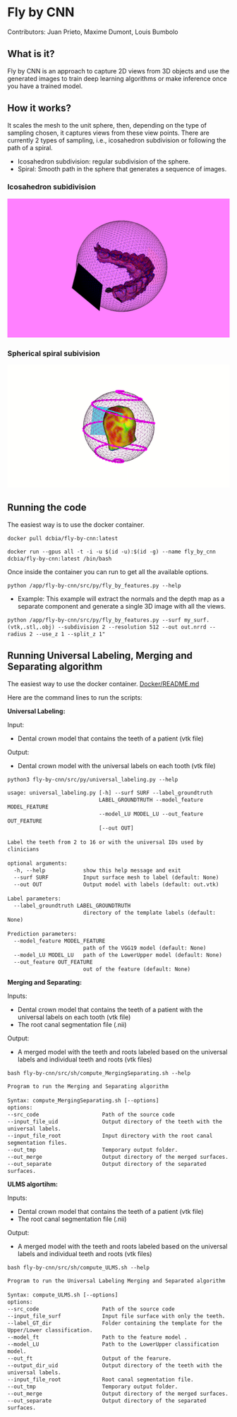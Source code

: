 # Fly by CNN

Contributors: Juan Prieto, Maxime Dumont, Louis Bumbolo

## What is it?
Fly by CNN is an approach to capture 2D views from 3D objects and use the generated images to train deep learning algorithms or make inference once you have a trained model. 

## How it works?
It scales the mesh to the unit sphere, then, depending on the type of sampling chosen, it captures views from these view points. There are currently 2 types of sampling, i.e., icosahedron subdivision or following the path of a spiral. 
* Icosahedron subdivision: regular subdivision of the sphere.
* Spiral: Smooth path in the sphere that generates a sequence of images. 

### Icosahedron subidivision
<!-- ![Sphere_and_plane](https://github.com/MaximeDum/fly-by-cnn/tree/master/docs/Sphere_and_plane.png?raw=true) -->

![Sphere_and_plane](./docs/Sphere_and_plane.png?raw=true)

### Spherical spiral subivision
<!-- ![Spherical_spiral](https://github.com/lbumbolo/fly-by-cnn/tree/master/docs/Spherical_spiral.gif?raw=true) -->

![Spherical_spiral](./docs/Spherical_spiral.gif?raw=true)

## Running the code

The easiest way is to use the docker container.

```
docker pull dcbia/fly-by-cnn:latest
```

```
docker run --gpus all -t -i -u $(id -u):$(id -g) --name fly_by_cnn dcbia/fly-by-cnn:latest /bin/bash
```
Once inside the container you can run to get all the available options. 
```
python /app/fly-by-cnn/src/py/fly_by_features.py --help
```

* Example:
This example will extract the normals and the depth map as a separate component and generate a single 3D image with all the views. 
```
python /app/fly-by-cnn/src/py/fly_by_features.py --surf my_surf.(vtk,.stl,.obj) --subdivision 2 --resolution 512 --out out.nrrd --radius 2 --use_z 1 --split_z 1"
```

## Running Universal Labeling, Merging and Separating algorithm

The easiest way to use the docker container.
[Docker/README.md](https://github.com/RomainUSA/fly-by-cnn/tree/master/Docker)

Here are the command lines to run the scripts:

**Universal Labeling:**

Input: 
- Dental crown model that contains the teeth of a patient (vtk file)

Output: 
- Dental crown model with the universal labels on each tooth (vtk file)

```
python3 fly-by-cnn/src/py/universal_labeling.py --help
```

```
usage: universal_labeling.py [-h] --surf SURF --label_groundtruth
                             LABEL_GROUNDTRUTH --model_feature MODEL_FEATURE
                             --model_LU MODEL_LU --out_feature OUT_FEATURE
                             [--out OUT]

Label the teeth from 2 to 16 or with the universal IDs used by clinicians

optional arguments:
  -h, --help            show this help message and exit
  --surf SURF           Input surface mesh to label (default: None)
  --out OUT             Output model with labels (default: out.vtk)

Label parameters:
  --label_groundtruth LABEL_GROUNDTRUTH
                        directory of the template labels (default: None)

Prediction parameters:
  --model_feature MODEL_FEATURE
                        path of the VGG19 model (default: None)
  --model_LU MODEL_LU   path of the LowerUpper model (default: None)
  --out_feature OUT_FEATURE
                        out of the feature (default: None)
```

**Merging and Separating:**

Inputs: 
- Dental crown model that contains the teeth of a patient with the universal labels on each tooth (vtk file)
- The root canal segmentation file (.nii)

Output: 
- A merged model with the teeth and roots labeled based on the universal labels and individual teeth and roots (vtk files)

```
bash fly-by-cnn/src/sh/compute_MergingSeparating.sh --help
```

```
Program to run the Merging and Separating algorithm

Syntax: compute_MergingSeparating.sh [--options]
options:
--src_code                    Path of the source code 
--input_file_uid              Output directory of the teeth with the universal labels.
--input_file_root             Input directory with the root canal segmentation files.
--out_tmp                     Temporary output folder.
--out_merge                   Output directory of the merged surfaces.
--out_separate                Output directory of the separated surfaces.
```

**ULMS algortihm:**

Inputs: 
- Dental crown model that contains the teeth of a patient (vtk file)
- The root canal segmentation file (.nii)

Output: 
- A merged model with the teeth and roots labeled based on the universal labels and individual teeth and roots (vtk files)

```
bash fly-by-cnn/src/sh/compute_ULMS.sh --help
```

```
Program to run the Universal Labeling Merging and Separated algorithm

Syntax: compute_ULMS.sh [--options]
options:
--src_code                    Path of the source code 
--input_file_surf             Input file surface with only the teeth.
--label_GT_dir                Folder containing the template for the Upper/Lower classification.
--model_ft                    Path to the feature model .
--model_LU                    Path to the LowerUpper classification model.
--out_ft                      Output of the fearure.
--output_dir_uid              Output directory of the teeth with the universal labels.
--input_file_root             Root canal segmentation file.
--out_tmp                     Temporary output folder.
--out_merge                   Output directory of the merged surfaces.
--out_separate                Output directory of the separated surfaces.
```

